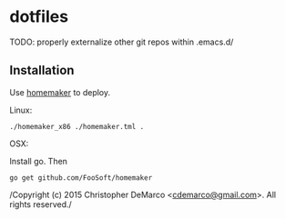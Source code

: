 # dotfiles
TODO: properly externalize other git repos within .emacs.d/

## Installation
Use [homemaker](http://foosoft.net/projects/homemaker/) to deploy.

Linux: 
    
    ./homemaker_x86 ./homemaker.tml .

OSX: 

Install go. Then

    go get github.com/FooSoft/homemaker
	
	



/Copyright (c) 2015 Christopher DeMarco <<cdemarco@gmail.com>>. All rights reserved./
